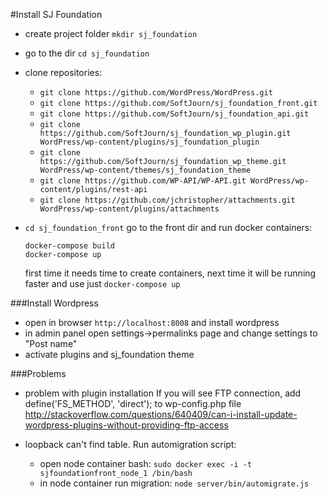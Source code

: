 #Install SJ Foundation 

* create project folder `mkdir sj_foundation`
* go to the dir `cd sj_foundation`
* clone repositories:
    *  `git clone https://github.com/WordPress/WordPress.git`
    *  `git clone https://github.com/SoftJourn/sj_foundation_front.git`
    *  `git clone https://github.com/SoftJourn/sj_foundation_api.git`
    *  `git clone https://github.com/SoftJourn/sj_foundation_wp_plugin.git WordPress/wp-content/plugins/sj_foundation_plugin`
    *  `git clone https://github.com/SoftJourn/sj_foundation_wp_theme.git WordPress/wp-content/themes/sj_foundation_theme`
    *  `git clone https://github.com/WP-API/WP-API.git WordPress/wp-content/plugins/rest-api`
    *  `git clone https://github.com/jchristopher/attachments.git WordPress/wp-content/plugins/attachments`
* `cd sj_foundation_front` go to the front dir and run docker containers:
    
    ```
    docker-compose build
    docker-compose up
    ```
    first time it needs time to create containers, next time it will be running faster and use just `docker-compose up`


###Install Wordpress

* open in browser `http://localhost:8008` and install wordpress
* in admin panel open settings->permalinks page and change settings to "Post name"
* activate plugins and sj_foundation theme


###Problems

* problem with plugin installation
If you will see FTP connection, add define('FS_METHOD', 'direct'); to wp-config.php file
http://stackoverflow.com/questions/640409/can-i-install-update-wordpress-plugins-without-providing-ftp-access

* loopback can't find table. Run automigration script:
    * open node container bash: `sudo docker exec -i -t sjfoundationfront_node_1 /bin/bash`
    * in node container run migration: `node server/bin/automigrate.js`